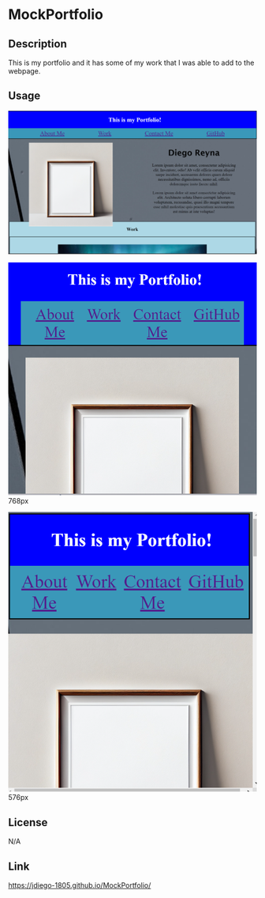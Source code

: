 # MockPortfolio

## Description

This is my portfolio and it has some of my work that I was able to add to the webpage.

## Usage

![Alt text](assets/mockport1.png) 

![Alt text](assets/mockport2.png) 768px

![Alt text](assets/mockport3.png) 576px

## License

N/A

## Link

https://jdiego-1805.github.io/MockPortfolio/